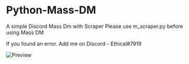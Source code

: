 # Python-Mass-DM
A simple Discord Mass Dm with Scraper
Please use m_scraper.py before using Mass DM

If you found an error. Add me on Discord - Ethical#7919

![Preview](https://media.discordapp.net/attachments/922303936705220679/922321181217001553/unknown.png)

